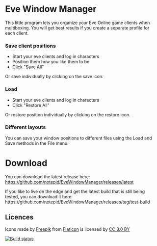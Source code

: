 # Eve Window Manager
This little program lets you organize your Eve Online game clients when multiboxing. You will get best results if you create a separate profile for each client.

### Save client positions
* Start your eve clients and log in characters
* Position them how you like them to be
* Click "Save All"

Or save individually by clicking on the save icon.

### Load
* Start your eve clients and log in characters
* Click "Restore All"

Or restore position individually by clicking on the restore icon.

### Different layouts
You can save your window positions to different files using the Load and Save methods in the File menu.

# Download
You can download the latest release here: https://github.com/notepid/EveWindowManager/releases/latest   

If you like to live on the edge and get the latest build that is still being tested, you can download it here: https://github.com/notepid/EveWindowManager/releases/tag/test-build

## Licences
Icons made by [Freepik](https://www.flaticon.com/authors/freepik) from [Flaticon](https://www.flaticon.com/) is licensed by [CC 3.0 BY](http://creativecommons.org/licenses/by/3.0/)

[![Build status](https://notepid.visualstudio.com/EveWindowManager-DevOps/_apis/build/status/EveWindowManager)](https://notepid.visualstudio.com/EveWindowManager-DevOps/_build/latest?definitionId=6)
